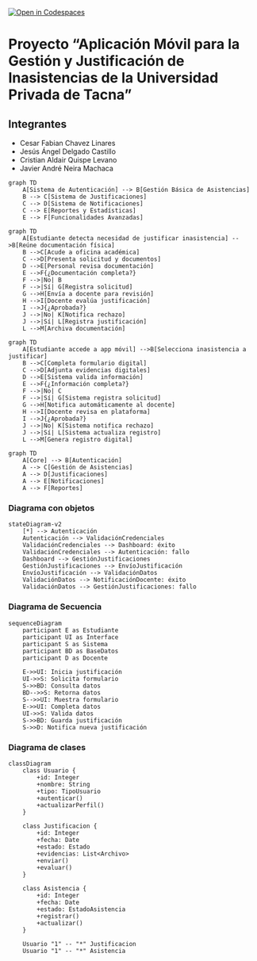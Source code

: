 [![Open in Codespaces](https://classroom.github.com/assets/launch-codespace-2972f46106e565e64193e422d61a12cf1da4916b45550586e14ef0a7c637dd04.svg)](https://classroom.github.com/open-in-codespaces?assignment_repo_id=17169109)
#  Proyecto “Aplicación Móvil para la Gestión y Justificación de Inasistencias de la Universidad Privada de Tacna”

## Integrantes
- Cesar Fabian Chavez Linares
- Jesús Ángel Delgado Castillo
- Cristian Aldair Quispe Levano
- Javier André Neira Machaca


```mermaid
graph TD
    A[Sistema de Autenticación] --> B[Gestión Básica de Asistencias]
    B --> C[Sistema de Justificaciones]
    C --> D[Sistema de Notificaciones]
    C --> E[Reportes y Estadísticas]
    E --> F[Funcionalidades Avanzadas]
```



```mermaid
graph TD
    A[Estudiante detecta necesidad de justificar inasistencia] -->B[Reúne documentación física]
    B -->C[Acude a oficina académica]
    C -->D[Presenta solicitud y documentos]
    D -->E[Personal revisa documentación]
    E -->F{¿Documentación completa?}
    F -->|No| B
    F -->|Sí| G[Registra solicitud]
    G -->H[Envía a docente para revisión]
    H -->I[Docente evalúa justificación]
    I -->J{¿Aprobada?}
    J -->|No| K[Notifica rechazo]
    J -->|Sí| L[Registra justificación]
    L -->M[Archiva documentación]

```

```mermaid
graph TD
    A[Estudiante accede a app móvil] -->B[Selecciona inasistencia a justificar]
    B -->C[Completa formulario digital]
    C -->D[Adjunta evidencias digitales]
    D -->E[Sistema valida información]
    E -->F{¿Información completa?}
    F -->|No| C
    F -->|Sí| G[Sistema registra solicitud]
    G -->H[Notifica automáticamente al docente]
    H -->I[Docente revisa en plataforma]
    I -->J{¿Aprobada?}
    J -->|No| K[Sistema notifica rechazo]
    J -->|Sí| L[Sistema actualiza registro]
    L -->M[Genera registro digital]
```

```mermaid
graph TD
    A[Core] --> B[Autenticación]
    A --> C[Gestión de Asistencias]
    A --> D[Justificaciones]
    A --> E[Notificaciones]
    A --> F[Reportes]
```

### Diagrama con objetos

```mermaid
stateDiagram-v2
    [*] --> Autenticación
    Autenticación --> ValidaciónCredenciales
    ValidaciónCredenciales --> Dashboard: éxito
    ValidaciónCredenciales --> Autenticación: fallo
    Dashboard --> GestiónJustificaciones
    GestiónJustificaciones --> EnvíoJustificación
    EnvíoJustificación --> ValidaciónDatos
    ValidaciónDatos --> NotificaciónDocente: éxito
    ValidaciónDatos --> GestiónJustificaciones: fallo
```

### Diagrama de Secuencia
```mermaid
sequenceDiagram
    participant E as Estudiante
    participant UI as Interface
    participant S as Sistema
    participant BD as BaseDatos
    participant D as Docente
    
    E->>UI: Inicia justificación
    UI->>S: Solicita formulario
    S->>BD: Consulta datos
    BD-->>S: Retorna datos
    S-->>UI: Muestra formulario
    E->>UI: Completa datos
    UI->>S: Valida datos
    S->>BD: Guarda justificación
    S->>D: Notifica nueva justificación
```

### Diagrama de clases
```mermaid
classDiagram
    class Usuario {
        +id: Integer
        +nombre: String
        +tipo: TipoUsuario
        +autenticar()
        +actualizarPerfil()
    }
    
    class Justificacion {
        +id: Integer
        +fecha: Date
        +estado: Estado
        +evidencias: List<Archivo>
        +enviar()
        +evaluar()
    }
    
    class Asistencia {
        +id: Integer
        +fecha: Date
        +estado: EstadoAsistencia
        +registrar()
        +actualizar()
    }
    
    Usuario "1" -- "*" Justificacion
    Usuario "1" -- "*" Asistencia
```
